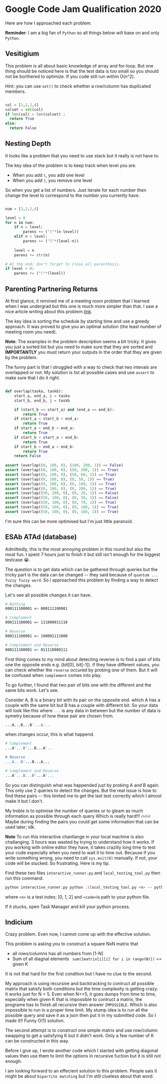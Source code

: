 
# Google Code Jam Qualification 2020 
Here are how I approached each problem. 

**Reminder**: I am a big fan of `Python` so all things below will base on and only `Python`.


## Vesitigium
This problem is all about basic knowledge of array and for-loop. But one thing should be noticed here is that the test data is too small so you should not be borthered to optimize. If you code still run within O(n^2).

Hint: you can use `set()` to check whether a row/column has duplicated members. 

```python

col = [1,2,2,4]
colset = set(col)
if len(col) > len(colset) :
  return True
else:
  return False
```

## Nesting Depth
It looks like a problem that you need to use stack but it really is not have to.

The key idea of the problem is to keep track when level you are. 

* When you add `(`, you add one level
* When you add `)`, you remove one level

So when you get a list of numbers. Just iterate for each number then change the level to correspond to the number you currently have.

```python

num = [3,2,2,4]

level = 0
for n in num:
    if n > level:
        parens += ("("*(n-level))
    elif n < level:
        parens += (")"*(level-n))
        
    level = n
    parens += str(n)

# At the end; don't forget to close all parenthesis.
if level > 0:
    parens += (")"*(level))
```


## Parenting Partnering Returns
At first glance, it remined me of a meeting room problem that I learned when I was undergrad but this one is much more simpler than that. I saw a nice article writing about this problem [link](http://blog.gainlo.co/index.php/2016/07/12/meeting-room-scheduling-problem).  

The key idea is sorting the schedule by starting time and use a greedy approach. It was proved to give you an optimal solution (the least number of meeting room you need).

**Note**: The examples in the problem description seems a bit tricky. It gives you just a sorted list but you need to make sure that they are sorted and **IMPORTANTLY** you must return your outputs in the order that they are given by the problem.

The funny part is that I struggled with a way to check that two intevals are overlapped or not. My solution is list all possible cases and use `assert` to make sure that I do it right.

```python

def overlap(taska, taskb):
    start_a, end_a, i = taska
    start_b, end_b, j = taskb

    if (start_b == start_a) and (end_a == end_b):
        return True
    if start_a < start_b < end_a:
        return True
    if start_a < end_b < end_a:
        return True
    if start_b < start_a < end_b:
        return True
    if start_b < end_a < end_b:
        return True
    return False
    
assert (overlap((0, 100, 0), (100, 200, 1)) == False)
assert (overlap((0, 100, 0), (50, 200, 1)) == True)
assert (overlap((0, 100, 0), (50, 60, 1)) == True)
assert (overlap((0, 100, 0), (0, 50, 1)) == True)
assert (overlap((0, 100, 0), (0, 100, 1)) == True)
assert (overlap((0, 100, 0), (0, 200, 1)) == True)
assert (overlap((50, 100, 0), (0, 20, 1)) == False)
assert (overlap((50, 100, 0), (0, 50, 1)) == False)
assert (overlap((50, 100, 0), (0, 70, 1)) == True)
assert (overlap((50, 100, 0), (0, 100, 1)) == True)
assert (overlap((50, 100, 0), (0, 160, 1)) == True)

```
I'm sure this can be more optimised but I'm just little paranoid.

## ESAb ATAd (database)
Admittedly, this is the most annoying problem in this round but also the most fun. I spent 7 hours just to finish it but still isn't enough for the biggest testcase 😭.

The question is to get data which can be gathered through queries but the tricky part is the data can be changed -- they said because of `quantum ... fuzzy fuzzy word`.
So I approached this problem by finding a way to detect the changes.

Let's see all possible changes it can have.

````bash
# Nothing
000111100001 => 000111100001

# Complement
000111100001 => 111000011110

# Reverse
000111100001 => 100001111000

# Complement and Reverse
000111100001 => 011110000111 
````

First thing comes to my mind about detecting reverse is to find a pair of bits one the opposite ends e.g. (bit[0], bit[-1]). if they have different values, you can check whether the `reverse` occured by probing one of them.
But it will be confused when `complement` comes into play.

To go further, I found that two pair of bits one with the different and the same bits work. Let's see.

Consider A, B is a binary bit with its pair on the opposite end. which A has a couple with the same bit but B has a couple with different bit. So your data will look like this where `...` is any data in between but the number of data is symetry because of how these pair are chosen from.
````bash
...A...B...B'...A...
````

when changes occur, this is what happend.
````bash
# Complement
...A'...B'...B...A'...

# Reverse
...A...B'...B...A...

# Complement and Reverse
...A'...B...B'...A'...
````

So you can distinguish what was happended just by probing A and B again. This only use 2 queries to detect the changes. But the real issue is how to find these pairs -- this limited me to get the last test correctly which I almost make it but I don't.

My troble is to optimise the number of queries or to gleam as much information as possible through each query Which is really hard!!! 🔥🔥🔥 Maybe during finding the pairs you could get some information that can be used later; idk.

**Note**
To run this interactive chanllange in your local machine is also challanging. 3 hours was wasted by trying to understand how it works. If you working with online editor they have, it takes crazilly long time to test your code especially when you need to wait it to time out. Because if you write something wrong, you need to call `sys.exit(0)` manually. If not, your code will be stucked. So frustrating. Here is my tip.

Find these two files `interactive_runner.py` and `local_testing_tool.py` then run this command.

```bash
python interactive_runner.py python .\local_testing_tool.py <n> -- python <code>

```

where `<n>` is a test index; [0, 1, 2] and `<code>`is path to your python file.

If it stucks, open Task Manager and kill your python process.


## Indicium 
Crazy problem. Even now, I cannot come up with the effective solution.

This problem is asking you to construct a square NxN matrix that 
* all rows/columns has all numbers from [1-N]
* Sum of all diagnal elements ` sum([matrix[i][i] for i in range(N)])` == given K

It is not that hard for the first condition but I have no clue to the second.

My approach is using recursive and backtracking to contruct all possible matrix that satisfy both conditions but the time complexity is getting crazy. It works just for N < 5. Even when N==5, it goes dumps from time to time, especially when given K that is impossible to contruct a matrix, the programe has to finish all recursive then answer `IMPOSSIBLE`. Which is also impossible to run in a proper time limit. My stump idea is to run all the possible query and save it as a json then put it in my submitted code. So I made it!! Funny O(1) solution.

The second attempt is to construct one simple matrix and use row/column swapping to get a satisfying K but it didn't work. Only a few number of K can be constructed in this way.

Before I give up, I wrote another code which I started with getting diagonal values then use them to limit the options in recursive fuction but it is still not enough.

I am looking forward to an effecient solution to this problem. People sais it might be about `bipartite matching` but I'm still clueless about that word.



